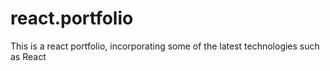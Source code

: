 # react.portfolio
This is a react portfolio, incorporating some of the latest technologies such as React
